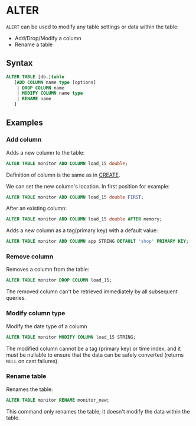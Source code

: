 # ALTER

`ALERT` can be used to modify any table settings or data within the table:

* Add/Drop/Modify a column
* Rename a table

## Syntax

```sql
ALTER TABLE [db.]table
   [ADD COLUMN name type [options]
    | DROP COLUMN name
    | MODIFY COLUMN name type
    | RENAME name
   ]
```

## Examples

### Add column

Adds a new column to the table:

```sql
ALTER TABLE monitor ADD COLUMN load_15 double;
```

Definition of column is the same as in [CREATE](./create.md).

We can set the new column's location. In first position for example:

```sql
ALTER TABLE monitor ADD COLUMN load_15 double FIRST;
```

After an existing column:

```sql
ALTER TABLE monitor ADD COLUMN load_15 double AFTER memory;
```

Adds a new column as a tag(primary key) with a default value:
```sql
ALTER TABLE monitor ADD COLUMN app STRING DEFAULT 'shop' PRIMARY KEY;
```

### Remove column

Removes a column from the table:

```sql
ALTER TABLE monitor DROP COLUMN load_15;
```

The removed column can't be retrieved immediately by all subsequent queries.

### Modify column type

Modify the date type of a column

```sql
ALTER TABLE monitor MODIFY COLUMN load_15 STRING;
```

The modified column cannot be a tag (primary key) or time index, and it must be nullable to ensure that the data can be safely converted (returns `NULL` on cast failures).

### Rename table

Renames the table:

```sql
ALTER TABLE monitor RENAME monitor_new;
```

This command only renames the table; it doesn't modify the data within the table.
